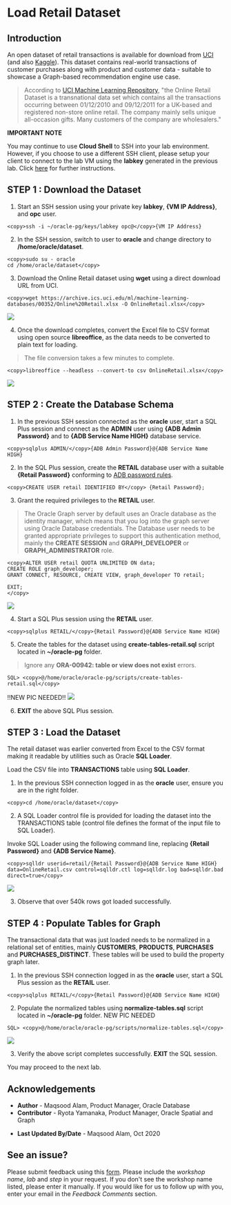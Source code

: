 # Load Retail Dataset

## Introduction

An open dataset of retail transactions is available for download from [UCI](https://archive.ics.uci.edu/ml/datasets/online+retail) (and also [Kaggle](https://www.kaggle.com/jihyeseo/online-retail-data-set-from-uci-ml-repo)). This dataset contains real-world transactions of customer purchases along with product and customer data - suitable to showcase a Graph-based recommendation engine use case.

>According to [UCI Machine Learning Repository](https://archive.ics.uci.edu/ml/datasets/online+retail), "the Online Retail Dataset is a transnational data set which contains all the transactions occurring between 01/12/2010 and 09/12/2011 for a UK-based and registered non-store online retail. The company mainly sells unique all-occasion gifts. Many customers of the company are wholesalers."

**IMPORTANT NOTE**

You may continue to use **Cloud Shell** to SSH into your lab environment. However, if you choose to use a different SSH client, please setup your client to connect to the lab VM using the **labkey** generated in the previous lab. Click [here](https://docs.cloud.oracle.com/en-us/iaas/Content/GSG/Tasks/testingconnection.htm ) for further instructions.

## **STEP 1** : Download the Dataset

1. Start an SSH session using your private key **labkey**, **{VM IP Address}**, and **opc** user.

````
<copy>ssh -i ~/oracle-pg/keys/labkey opc@</copy>{VM IP Address}
````

2. In the SSH session, switch to user to **oracle** and change directory to **/home/oracle/dataset**.

````
<copy>sudo su - oracle
cd /home/oracle/dataset</copy>
````

3. Download the Online Retail dataset using **wget** using a direct download URL from UCI.

````
<copy>wget https://archive.ics.uci.edu/ml/machine-learning-databases/00352/Online%20Retail.xlsx -O OnlineRetail.xlsx</copy>
````
![](./images/wget-online-retail.png " ")

4. Once the download completes, convert the Excel file to CSV format using open source **libreoffice**, as the data needs to be converted to plain text for loading.

>The file conversion takes a few minutes to complete.

````
<copy>libreoffice --headless --convert-to csv OnlineRetail.xlsx</copy>
````
![](./images/libreoffice.png " ")

## **STEP 2** : Create the Database Schema

1. In the previous SSH session connected as the **oracle** user, start a SQL Plus session and connect as the **ADMIN** user using **{ADB Admin Password}** and to **{ADB Service Name HIGH}** database service.

```
<copy>sqlplus ADMIN/</copy>{ADB Admin Password}@{ADB Service Name HIGH}
```

2. In the SQL Plus session, create the **RETAIL** database user with a suitable **{Retail Password}** conforming to [ADB password rules](https://docs.oracle.com/en/cloud/paas/autonomous-data-warehouse-cloud/user/manage-users-admin.html#GUID-B227C664-EBA0-4B5E-B11C-A56B16567C1B).

```
<copy>CREATE USER retail IDENTIFIED BY</copy> {Retail Password};
```

3. Grant the required privileges to the **RETAIL** user.

>The Oracle Graph server by default uses an Oracle database as the identity manager, which means that you log into the graph server using Oracle Database credentials. The Database user needs to be granted appropriate privileges to support this authentication method, mainly the **CREATE SESSION** and  **GRAPH\_DEVELOPER** or **GRAPH\_ADMINISTRATOR** role.

````
<copy>ALTER USER retail QUOTA UNLIMITED ON data;
CREATE ROLE graph_developer;
GRANT CONNECT, RESOURCE, CREATE VIEW, graph_developer TO retail;

EXIT;
</copy>
````

![](./images/sqlplus-create-retail-user.png " ")

4. Start a SQL Plus session using the **RETAIL** user.

```
<copy>sqlplus RETAIL/</copy>{Retail Password}@{ADB Service Name HIGH}
```

5. Create the tables for the dataset using **create-tables-retail.sql** script located in **~/oracle-pg** folder.

>Ignore any **ORA-00942: table or view does not exist** errors.

````
SQL> <copy>@/home/oracle/oracle-pg/scripts/create-tables-retail.sql</copy>
````
!!NEW PIC NEEDED!!
![](./images/sqlplus-retail-schema-create.png " ")

6. **EXIT** the above SQL Plus session.

## **STEP 3** : Load the Dataset

The retail dataset was earlier converted from Excel to the CSV format making it readable by utilities such as Oracle **SQL Loader**.

Load the CSV file into **TRANSACTIONS** table using **SQL Loader**.

1. In the previous SSH connection logged in as the **oracle** user, ensure you are in the right folder.

````
<copy>cd /home/oracle/dataset</copy>
````

2. A SQL Loader control file is provided for loading the dataset into the TRANSACTIONS table (control file defines the format of the input file to SQL Loader).

  Invoke SQL Loader using the following command line, replacing **{Retail Password}** and **{ADB Service Name}**.

````
<copy>sqlldr userid=retail/{Retail Password}@{ADB Service Name HIGH} data=OnlineRetail.csv control=sqlldr.ctl log=sqlldr.log bad=sqlldr.bad direct=true</copy>
````
![](./images/sqlldr-exec.png " ")

3. Observe that over 540k rows got loaded successfully.

## **STEP 4** : Populate Tables for Graph

The transactional data that was just loaded needs to be normalized in a relational set of entities, mainly **CUSTOMERS**, **PRODUCTS**, **PURCHASES** and **PURCHASES_DISTINCT**. These tables will be used to build the property graph later.

1. In the previous SSH connection logged in as the **oracle** user, start a SQL Plus session as the **RETAIL** user.

````
<copy>sqlplus RETAIL/</copy>{Retail Password}@{ADB Service Name HIGH}
````

2. Populate the normalized tables using **normalize-tables.sql** script located in **~/oracle-pg** folder.
NEW PIC NEEDED
````
SQL> <copy>@/home/oracle/oracle-pg/scripts/normalize-tables.sql</copy>
````
![](./images/denormalize-load.png " ")

3. Verify the above script completes successfully. **EXIT** the SQL session.

You may proceed to the next lab.

## Acknowledgements

- **Author** - Maqsood Alam, Product Manager, Oracle Database
- **Contributor** - Ryota Yamanaka, Product Manager, Oracle Spatial and Graph
* **Last Updated By/Date** - Maqsood Alam, Oct 2020

## See an issue?
Please submit feedback using this [form](https://apexapps.oracle.com/pls/apex/f?p=133:1:::::P1_FEEDBACK:1). Please include the *workshop name*, *lab* and *step* in your request.  If you don't see the workshop name listed, please enter it manually. If you would like for us to follow up with you, enter your email in the *Feedback Comments* section.
